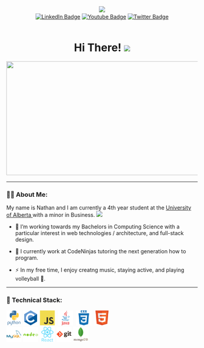 <div id="header" align="center">
  <img src="https://media.giphy.com/media/M9gbBd9nbDrOTu1Mqx/giphy.gif" width="100"/>
  
  <div id="badges">
  <a href=""><img src="https://img.shields.io/badge/LinkedIn-blue?style=for-the-badge&logo=linkedin&logoColor=white" alt="LinkedIn Badge"/></a>
  <a href=""><img src="https://img.shields.io/badge/YouTube-red?style=for-the-badge&logo=youtube&logoColor=white" alt="Youtube Badge"/></a>
  <a href=""><img src="https://img.shields.io/badge/Twitter-blue?style=for-the-badge&logo=twitter&logoColor=white" alt="Twitter Badge"/></a>
  </div>

  <img src="https://komarev.com/ghpvc/?username=Eoljjang&style=flat-square&color=blue" alt=""/>

  <h1>
  Hi There!
  <img src="https://media.giphy.com/media/hvRJCLFzcasrR4ia7z/giphy.gif" width="30px"/>
  </h1>
  
</div>

<div align="center">
  <img src="https://media.giphy.com/media/dWesBcTLavkZuG35MI/giphy.gif" width="600" height="300"/>
</div>

---

### 👨‍💻 About Me: 
My name is Nathan and I am currently a 4th year student at the <a href="https://www.ualberta.ca/index.html"> University of Alberta </a> with a minor in Business. <img src="https://media.giphy.com/media/WUlplcMpOCEmTGBtBW/giphy.gif" width="30">

- :telescope: I’m working towards my Bachelors in Computing Science with a particular interest in web technologies / architecture, and full-stack design.

- :seedling: I currently work at CodeNinjas tutoring the next generation how to program.

- :zap: In my free time, I enjoy creatng music, staying active, and playing volleyball 🏐.

---

### 📑 Technical Stack: 
<div>
  <img src="https://raw.githubusercontent.com/devicons/devicon/1119b9f84c0290e0f0b38982099a2bd027a48bf1/icons/python/python-original-wordmark.svg" title="Python" **alt="Python" width="40" height="40"/>
  <img src="https://raw.githubusercontent.com/devicons/devicon/1119b9f84c0290e0f0b38982099a2bd027a48bf1/icons/c/c-original.svg" title="C" **alt="C" width="40" height="40"/>
  <img src="https://github.com/devicons/devicon/blob/master/icons/javascript/javascript-original.svg" title="JavaScript" alt="JavaScript" width="40" height="40"/>&nbsp;
  <img src="https://github.com/devicons/devicon/blob/master/icons/java/java-original-wordmark.svg" title="Java" alt="Java" width="40" height="40"/>&nbsp;
  <img src="https://github.com/devicons/devicon/blob/master/icons/css3/css3-plain-wordmark.svg"  title="CSS3" alt="CSS" width="40" height="40"/>&nbsp;
  <img src="https://github.com/devicons/devicon/blob/master/icons/html5/html5-original.svg" title="HTML5" alt="HTML" width="40" height="40"/>&nbsp;
  
</div>

<div>
  <img src="https://raw.githubusercontent.com/devicons/devicon/1119b9f84c0290e0f0b38982099a2bd027a48bf1/icons/mysql/mysql-original-wordmark.svg" title="mySQL" **alt="mySQL" width="40" height="40"/>
  <img src="https://raw.githubusercontent.com/devicons/devicon/1119b9f84c0290e0f0b38982099a2bd027a48bf1/icons/nodejs/nodejs-plain-wordmark.svg" title="node" **alt="node" width="40" height="40"/>
  <img src="https://raw.githubusercontent.com/devicons/devicon/1119b9f84c0290e0f0b38982099a2bd027a48bf1/icons/react/react-original-wordmark.svg"title="react" **alt="react" width="40" height="40"/>
  <img src="https://raw.githubusercontent.com/devicons/devicon/1119b9f84c0290e0f0b38982099a2bd027a48bf1/icons/git/git-original-wordmark.svg"title="git" **alt="git"height="40" width="40"/>
  <img src="https://raw.githubusercontent.com/devicons/devicon/1119b9f84c0290e0f0b38982099a2bd027a48bf1/icons/mongodb/mongodb-original-wordmark.svg"title="mongo" **alt="mongo" width="40" height="40"/>



  
</div>

